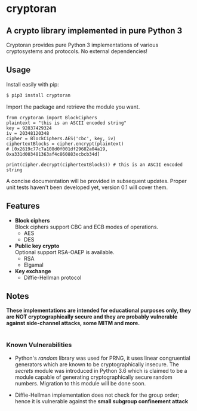 # cryptoran
<h2>A crypto library implemented in pure Python 3</h2>
Cryptoran provides pure Python 3 implementations of various cryptosystems and protocols. No external dependencies!

## Usage

Install easily with pip:
```bash
$ pip3 install cryptoran
```

Import the package and retrieve the module you want.

```python3
from cryptoran import BlockCiphers
plaintext = "this is an ASCII encoded string"
key = 92837429324
iv = 20348120348
cipher = BlockCiphers.AES('cbc', key, iv)
ciphertextBlocks = cipher.encrypt(plaintext)
# [0x2619c77c7a108d0f001df29682a04a19, 0xa331d003481363af4c860883ecbcb34d]

print(cipher.decrypt(ciphertextBlocks)) # this is an ASCII encoded string
```

A concise documentation will be provided in subsequent updates. Proper unit tests haven't been developed yet, version 0.1 will cover them.

## Features

* __Block ciphers__  
Block ciphers support CBC and ECB modes of operations.
  * AES
  * DES
* __Public key crypto__  
Optional support RSA-OAEP is available.
  * RSA
  * Elgamal
* __Key exchange__
  * Diffie-Hellman protocol

## Notes

__These implementations are intended for educational purposes only, they are NOT cryptographically secure and they are probably vulnerable against side-channel attacks, some MITM and more.__<br/><br/>

### Known Vulnerabilities

* Python's <i>random</i> library was used for PRNG, it uses linear congruential generators which are known to be cryptographically insecure. The *secrets* module was introduced in Python 3.6 which is claimed to be a module capable of generating cryptographically secure random numbers. Migration to this module will be done soon.

* Diffie-Hellman implementation does not check for the group order; hence it is vulnerable against the __small subgroup confinement attack__
